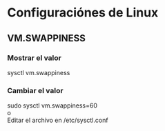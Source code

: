 # Configuraciónes de Linux
## VM.SWAPPINESS
### Mostrar el valor
sysctl vm.swappiness
### Cambiar el valor
sudo sysctl vm.swappiness=60  
o  
Editar el archivo en /etc/sysctl.conf
